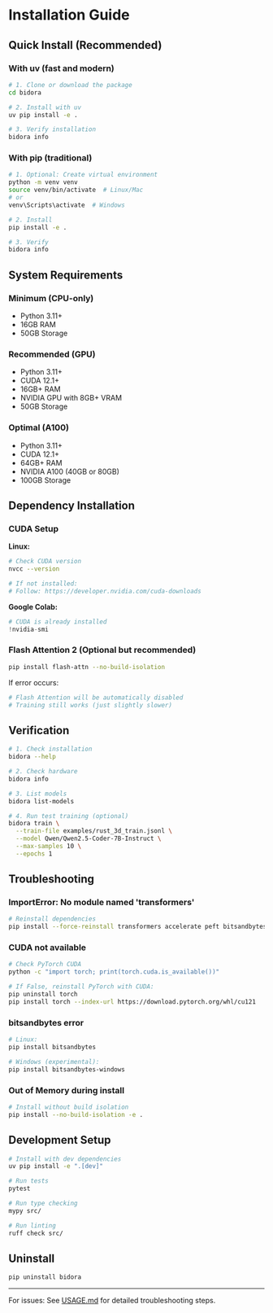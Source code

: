 # Installation Guide

## Quick Install (Recommended)

### With uv (fast and modern)

```bash
# 1. Clone or download the package
cd bidora

# 2. Install with uv
uv pip install -e .

# 3. Verify installation
bidora info
```

### With pip (traditional)

```bash
# 1. Optional: Create virtual environment
python -m venv venv
source venv/bin/activate  # Linux/Mac
# or
venv\Scripts\activate  # Windows

# 2. Install
pip install -e .

# 3. Verify
bidora info
```

## System Requirements

### Minimum (CPU-only)
- Python 3.11+
- 16GB RAM
- 50GB Storage

### Recommended (GPU)
- Python 3.11+
- CUDA 12.1+
- 16GB+ RAM
- NVIDIA GPU with 8GB+ VRAM
- 50GB Storage

### Optimal (A100)
- Python 3.11+
- CUDA 12.1+
- 64GB+ RAM
- NVIDIA A100 (40GB or 80GB)
- 100GB Storage

## Dependency Installation

### CUDA Setup

**Linux:**
```bash
# Check CUDA version
nvcc --version

# If not installed:
# Follow: https://developer.nvidia.com/cuda-downloads
```

**Google Colab:**
```python
# CUDA is already installed
!nvidia-smi
```

### Flash Attention 2 (Optional but recommended)

```bash
pip install flash-attn --no-build-isolation
```

If error occurs:
```bash
# Flash Attention will be automatically disabled
# Training still works (just slightly slower)
```

## Verification

```bash
# 1. Check installation
bidora --help

# 2. Check hardware
bidora info

# 3. List models
bidora list-models

# 4. Run test training (optional)
bidora train \
  --train-file examples/rust_3d_train.jsonl \
  --model Qwen/Qwen2.5-Coder-7B-Instruct \
  --max-samples 10 \
  --epochs 1
```

## Troubleshooting

### ImportError: No module named 'transformers'

```bash
# Reinstall dependencies
pip install --force-reinstall transformers accelerate peft bitsandbytes
```

### CUDA not available

```bash
# Check PyTorch CUDA
python -c "import torch; print(torch.cuda.is_available())"

# If False, reinstall PyTorch with CUDA:
pip uninstall torch
pip install torch --index-url https://download.pytorch.org/whl/cu121
```

### bitsandbytes error

```bash
# Linux:
pip install bitsandbytes

# Windows (experimental):
pip install bitsandbytes-windows
```

### Out of Memory during install

```bash
# Install without build isolation
pip install --no-build-isolation -e .
```

## Development Setup

```bash
# Install with dev dependencies
uv pip install -e ".[dev]"

# Run tests
pytest

# Run type checking
mypy src/

# Run linting
ruff check src/
```

## Uninstall

```bash
pip uninstall bidora
```

---

For issues: See [USAGE.md](USAGE.md) for detailed troubleshooting steps.
